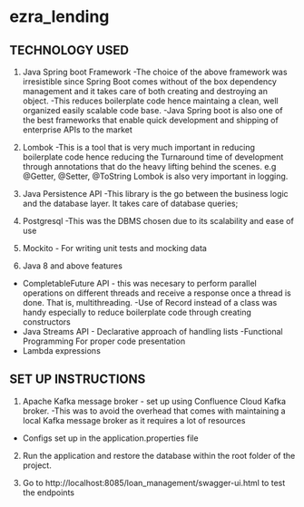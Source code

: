 # ezra_lending


TECHNOLOGY USED
------------------

1. Java Spring boot Framework
   -The choice of the above framework was irresistible since Spring Boot
   comes without of the box dependency management and it takes care of both creating and destroying an object.
   -This reduces boilerplate code hence maintaing a clean, well organized easily scalable code base.
   -Java Spring boot is also one of the best frameworks that enable quick development and shipping of enterprise APIs to
   the market

2. Lombok
   -This is a tool that is very much important in reducing boilerplate code hence reducing the Turnaround time
   of development through annotations that do the heavy lifting behind the scenes. e.g @Getter, @Setter, @ToString
   Lombok is also very important in logging.

3. Java Persistence API
   -This library is the go between the business logic and the database layer. It takes care of database queries;

4. Postgresql
   -This was the  DBMS chosen due to its scalability and ease of use

5. Mockito - For writing unit tests and mocking data

6. Java 8 and above features
- CompletableFuture API - this was necesary to perform parallel operations on different threads and receive a
  response once a thread is done. That is, multithreading.
  -Use of Record instead of a class was handy especially to reduce boilerplate code through creating constructors
- Java Streams API - Declarative approach of handling lists
  -Functional Programming For proper code presentation
- Lambda expressions

SET UP INSTRUCTIONS
-------------------
1. Apache Kafka message broker - set up using Confluence Cloud Kafka broker.
   -This was to avoid the overhead that comes with maintaining a local Kafka message broker as
   it requires a lot of resources
- Configs set up in the application.properties file

2. Run the application and restore the database within the root folder of the project.

3. Go to http://localhost:8085/loan_management/swagger-ui.html to test the endpoints
